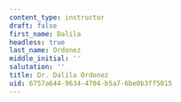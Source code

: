```yaml
---
content_type: instructor
draft: false
first_name: Dalila
headless: true
last_name: Ordonez
middle_initial: ''
salutation: ''
title: Dr. Dalila Ordonez
uid: 6757a644-9634-4704-b5a7-6be0b3ff5015
---
```

